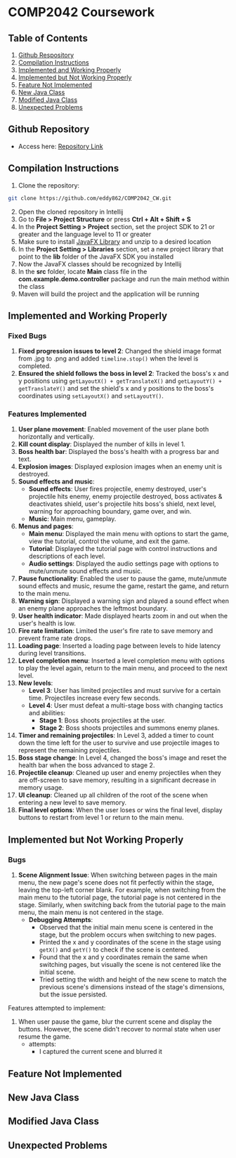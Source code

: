 # COMP2042 Coursework

## Table of Contents
1. [Github Respository](#github-repository)
2. [Compilation Instructions](#compilation-instructions)
3. [Implemented and Working Properly](#implemented-and-working-properly)
4. [Implemented but Not Working Properly](#implemented-but-not-working-properly)
5. [Feature Not Implemented](#feature-not-implemented)
6. [New Java Class](#new-java-class)
7. [Modified Java Class](#modified-java-class)
8. [Unexpected Problems](#unexpected-problems)

## Github Repository
- Access here: [Repository Link](https://github.com/eddy862/COMP2042_CW)

## Compilation Instructions
1. Clone the repository:
  ```bash
  git clone https://github.com/eddy862/COMP2042_CW.git
  ```
2. Open the cloned repository in Intellij
3. Go to **File > Project Structure** or press **Ctrl + Alt + Shift + S**
4. In the **Project Setting > Project** section, set the project SDK to 21 or greater and the language level to 11 or greater
5. Make sure to install [JavaFX Library](https://gluonhq.com/products/javafx/) and unzip to a desired location
6. In the **Project Setting > Libraries** section, set a new project library that point to the **lib** folder of the JavaFX SDK you installed
7. Now the JavaFX classes should be recognized by Intellij
7. In the **src** folder, locate **Main** class file in the **com.example.demo.controller** package and run the main method within the class
8. Maven will build the project and the application will be running

## Implemented and Working Properly

### Fixed Bugs
1. **Fixed progression issues to level 2**: Changed the shield image format from .jpg to .png and added `timeline.stop()` when the level is completed.
2. **Ensured the shield follows the boss in level 2**: Tracked the boss's x and y positions using `getLayoutX() + getTranslateX()` and `getLayoutY() + getTranslateY()` and set the shield's x and y positions to the boss's coordinates using `setLayoutX()` and `setLayoutY()`.

### Features Implemented
1. **User plane movement**: Enabled movement of the user plane both horizontally and vertically.
2. **Kill count display**: Displayed the number of kills in level 1.
3. **Boss health bar**: Displayed the boss's health with a progress bar and text.
4. **Explosion images**: Displayed explosion images when an enemy unit is destroyed.
5. **Sound effects and music**:
   - **Sound effects**: User fires projectile, enemy destroyed, user's projectile hits enemy, enemy projectile destroyed, boss activates & deactivates shield, user's projectile hits boss's shield, next level, warning for approaching boundary, game over, and win.
   - **Music**: Main menu, gameplay.
6. **Menus and pages**: 
   - **Main menu**: Displayed the main menu with options to start the game, view the tutorial, control the volume, and exit the game.
   - **Tutorial**: Displayed the tutorial page with control instructions and descriptions of each level.
   - **Audio settings**: Displayed the audio settings page with options to mute/unmute sound effects and music.
7. **Pause functionality**: Enabled the user to pause the game, mute/unmute sound effects and music, resume the game, restart the game, and return to the main menu.
8. **Warning sign**: Displayed a warning sign and played a sound effect when an enemy plane approaches the leftmost boundary.
9. **User health indicator**: Made displayed hearts zoom in and out when the user's health is low.
10. **Fire rate limitation**: Limited the user's fire rate to save memory and prevent frame rate drops.
11. **Loading page**: Inserted a loading page between levels to hide latency during level transitions.
12. **Level completion menu**: Inserted a level completion menu with options to play the level again, return to the main menu, and proceed to the next level.
13. **New levels**:
    - **Level 3**: User has limited projectiles and must survive for a certain time. Projectiles increase every few seconds.
    - **Level 4**: User must defeat a multi-stage boss with changing tactics and abilities:
        - **Stage 1**: Boss shoots projectiles at the user.
        - **Stage 2**: Boss shoots projectiles and summons enemy planes.
14. **Timer and remaining projectiles**: In Level 3, added a timer to count down the time left for the user to survive and use projectile images to represent the remaining projectiles.
15. **Boss stage change**: In Level 4, changed the boss's image and reset the health bar when the boss advanced to stage 2.
16. **Projectile cleanup**: Cleaned up user and enemy projectiles when they are off-screen to save memory, resulting in a significant decrease in memory usage.
17. **UI cleanup**: Cleaned up all children of the root of the scene when entering a new level to save memory.
18. **Final level options**: When the user loses or wins the final level, display buttons to restart from level 1 or return to the main menu.

## Implemented but Not Working Properly

### Bugs
1. **Scene Alignment Issue**: When switching between pages in the main menu, the new page's scene does not fit perfectly within the stage, leaving the top-left corner blank. For example, when switching from the main menu to the tutorial page, the tutorial page is not centered in the stage. Similarly, when switching back from the tutorial page to the main menu, the main menu is not centered in the stage.
    - **Debugging Attempts**:
        - Observed that the initial main menu scene is centered in the stage, but the problem occurs when switching to new pages.
        - Printed the x and y coordinates of the scene in the stage using `getX()` and `getY()` to check if the scene is centered.
        - Found that the x and y coordinates remain the same when switching pages, but visually the scene is not centered like the initial scene.
        - Tried setting the width and height of the new scene to match the previous scene's dimensions instead of the stage's dimensions, but the issue persisted.

Features attempted to implement:
1. When user pause the game, blur the current scene and display the buttons. However, the scene didn't recover to normal state when user resume the game.
   - attempts: 
     - I captured the current scene and blurred it


## Feature Not Implemented

## New Java Class

## Modified Java Class

## Unexpected Problems
